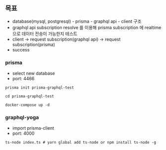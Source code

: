 ## 목표

- database(mysql, postgresql) - prisma - graphql api - client 구조
- graphql api subscription resolve 를 이용해 prisma subscription 에 realtime 으로 데이터 전송이 가능한지 테스트
- client -> request subscription(graphql api) -> request subscription(prisma)
- success

### prisma

- select new database
- port: 4466

```
prisma init prisma-graphql-test

cd prisma-graphql-test

docker-compose up -d
```

### graphql-yoga

- import prisma-client
- port: 4000

```
ts-node index.ts # yarn global add ts-node or npm install ts-node -g
```
